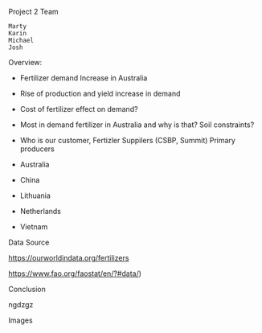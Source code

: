 
Project 2 Team

    Marty
    Karin
    Michael
    Josh


Overview:

- Fertilizer demand Increase in Australia

- Rise of production and yield increase in demand

- Cost of fertilizer effect on demand?

- Most in demand fertilizer in Australia and why is that? Soil constraints?

- Who is our customer, Fertizler Suppilers (CSBP, Summit) Primary producers

- Australia
- China
- Lithuania
- Netherlands
- Vietnam



Data Source

https://ourworldindata.org/fertilizers

https://www.fao.org/faostat/en/?#data/)



Conclusion

ngdzgz

Images




